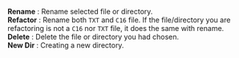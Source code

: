 **Rename** : Rename selected file or directory.  
**Refactor** : Rename both `TXT` and `C16` file. If the file/directory you are refactoring is not a `C16` nor `TXT` file, it does the same with rename.  
**Delete** : Delete the file or directory you had chosen.  
**New Dir** : Creating a new directory.  

